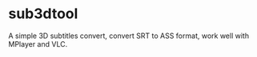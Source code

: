sub3dtool
=========

A simple 3D subtitles convert, convert SRT to ASS format, work well with MPlayer and VLC.

